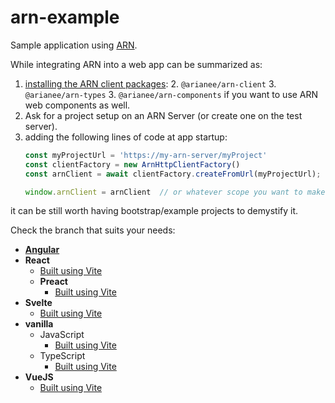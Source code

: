 # arn-example

Sample application using [ARN](https://arianee.notion.site/ARN-User-Guide-c2aeabd71df94190aa1b7988bbdfb4c1).

While integrating ARN into a web app can be summarized as:

1. [installing the ARN client packages](https://www.notion.so/arianee/ARN-Client-User-Guide-64f75a6e2df34094a0451e7b0ae80566?pvs=4#96094d70352149e9865080e737845de9):
   2. `@arianee/arn-client`
   3. `@arianee/arn-types`
   3. `@arianee/arn-components` if you want to use ARN web components as well.
2. Ask for a project setup on an ARN Server (or create one on the test server).
2. adding the following lines of code at app startup:
    ```js
    const myProjectUrl = 'https://my-arn-server/myProject'
    const clientFactory = new ArnHttpClientFactory()
    const arnClient = await clientFactory.createFromUrl(myProjectUrl);
   
    window.arnClient = arnClient  // or whatever scope you want to make it available from 
    ```

it can be still worth having bootstrap/example projects to demystify it.

Check the branch that suits your needs:

- [**Angular**](https://github.com/Arianee/arn-example/tree/angular)
- **React**
    - [Built using Vite](https://github.com/Arianee/arn-example/tree/react_vite)
    - **Preact**
        - [Built using Vite](https://github.com/Arianee/arn-example/tree/preact_vite)
- **Svelte**
    - [Built using Vite](https://github.com/Arianee/arn-example/tree/svelte_vite)
- **vanilla**
    - JavaScript
        - [Built using Vite](https://github.com/Arianee/arn-example/tree/js_vite)
    - TypeScript
        - [Built using Vite](https://github.com/Arianee/arn-example/tree/ts_vite)
- **VueJS**
    - [Built using Vite](https://github.com/Arianee/arn-example/tree/vue_vite)

